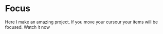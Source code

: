 # Focus
Here I make an amazing project. If you move your cursour your items will be focused. Watch it now
